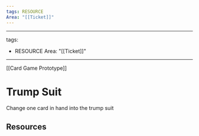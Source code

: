 ```yaml
---
tags: RESOURCE
Area: "[[Ticket]]"
---
```

---
tags:
  - RESOURCE
Area: "[[Ticket]]"
---

[[Card Game Prototype]]
# Trump Suit
Change one card in hand into the trump suit

## Resources
